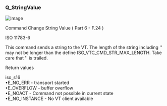 ### Q\_StringValue

![image](https://user-images.githubusercontent.com/69573151/212334298-f7c6215c-a80c-491c-ad3e-6ba0e539f0d0.png)

Command Change String Value ( Part 6 - F.24 ) 

ISO 11783-6

This command sends a string to the VT. The length of the string including '' may not be longer than the define ISO\_VTC\_CMD\_STR\_MAX\_LENGTH. Take care that '' is trailed.

Return values

iso\_s16  
•E\_NO\_ERR - transport started  
•E\_OVERFLOW - buffer overflow  
•E\_NOACT - Command not possible in current state  
•E\_NO\_INSTANCE - No VT client available
